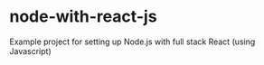 # node-with-react-js
Example project for setting up Node.js with full stack React (using Javascript)
